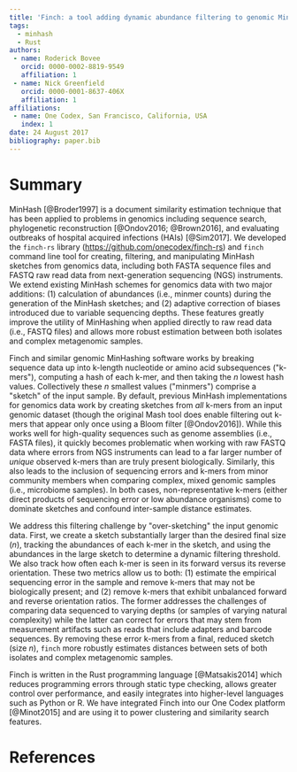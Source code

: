 ```yaml
---
title: 'Finch: a tool adding dynamic abundance filtering to genomic MinHashing'
tags:
  - minhash
  - Rust
authors:
 - name: Roderick Bovee
   orcid: 0000-0002-8819-9549
   affiliation: 1
 - name: Nick Greenfield
   orcid: 0000-0001-8637-406X
   affiliation: 1
affiliations:
 - name: One Codex, San Francisco, California, USA
   index: 1
date: 24 August 2017
bibliography: paper.bib
---
```

# Summary


MinHash [@Broder1997] is a document similarity estimation technique that has been applied to problems in genomics including sequence search, phylogenetic reconstruction [@Ondov2016; @Brown2016], and evaluating outbreaks of hospital acquired infections (HAIs) [@Sim2017]. We developed the `finch-rs` library (https://github.com/onecodex/finch-rs) and `finch` command line tool for creating, filtering, and manipulating MinHash sketches from genomics data, including both FASTA sequence files and FASTQ raw read data from next-generation sequencing (NGS) instruments. We extend existing MinHash schemes for genomics data with two major additions: (1) calculation of abundances (i.e., minmer counts) during the generation of the MinHash sketches; and (2) adaptive correction of biases introduced due to variable sequencing depths. These features greatly improve the utility of MinHashing when applied directly to raw read data (i.e., FASTQ files) and allows more robust estimation between both isolates and complex metagenomic samples.

Finch and similar genomic MinHashing software works by breaking sequence data up into k-length nucleotide or amino acid subsequences ("k-mers"), computing a hash of each k-mer, and then taking the _n_ lowest hash values. Collectively these _n_ smallest values ("minmers") comprise a "sketch" of the input sample. By default, previous MinHash implementations for genomics data work by creating sketches from _all_ k-mers from an input genomic dataset (though the original Mash tool does enable filtering out k-mers that appear only once using a Bloom filter [@Ondov2016]). While this works well for high-quality sequences such as genome assemblies (i.e., FASTA files), it quickly becomes problematic when working with raw FASTQ data where errors from NGS instruments can lead to a far larger number of _unique_ observed k-mers than are truly present biologically. Similarly, this also leads to the inclusion of sequencing errors and k-mers from minor community members when comparing complex, mixed genomic samples (i.e., microbiome samples). In both cases, non-representative k-mers (either direct products of sequencing error or low abundance organisms) come to dominate sketches and confound inter-sample distance estimates.

We address this filtering challenge by "over-sketching" the input genomic data. First, we create a sketch substantially larger than the desired final size (_n_), tracking the abundances of each k-mer in the sketch, and using the abundances in the large sketch to determine a dynamic filtering threshold. We also track how often each k-mer is seen in its forward versus its reverse orientation. These two metrics allow us to both: (1) estimate the empirical sequencing error in the sample and remove k-mers that may not be biologically present; and (2) remove k-mers that exhibit unbalanced forward and reverse orientation ratios. The former addresses the challenges of comparing data sequenced to varying depths (or samples of varying natural complexity) while the latter can correct for errors that may stem from measurement artifacts such as reads that include adapters and barcode sequences. By removing these error k-mers from a final, reduced sketch (size _n_), `finch` more robustly estimates distances between sets of both isolates and complex metagenomic samples.

Finch is written in the Rust programming language [@Matsakis2014] which reduces programming errors through static type checking, allows greater control over performance, and easily integrates into higher-level languages such as Python or R. We have integrated Finch into our One Codex platform [@Minot2015] and are using it to power clustering and similarity search features.


# References
